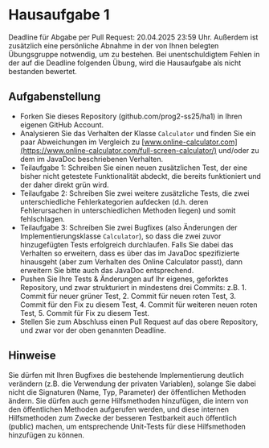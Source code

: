 # Hausaufgabe 1

Deadline für Abgabe per Pull Request: 20.04.2025 23:59 Uhr. Außerdem ist zusätzlich eine persönliche Abnahme in der von Ihnen belegten Übungsgruppe notwendig, um zu bestehen. Bei unentschuldigtem Fehlen in der auf die Deadline folgenden Übung, wird die Hausaufgabe als nicht bestanden bewertet. 

## Aufgabenstellung

- Forken Sie dieses Repository (github.com/prog2-ss25/ha1) in Ihren eigenen GitHub Account.
- Analysieren Sie das Verhalten der Klasse `Calculator` und finden Sie ein paar Abweichungen im Vergleich zu [www.online-calculator.com](https://www.online-calculator.com/full-screen-calculator/) und/oder zu dem im JavaDoc beschriebenen Verhalten.
- Teilaufgabe 1: Schreiben Sie einen neuen zusätzlichen Test, der eine bisher nicht getestete Funktionalität abdeckt, die bereits funktioniert und der daher direkt grün wird.
- Teilaufgabe 2: Schreiben Sie zwei weitere zusätzliche Tests, die zwei unterschiedliche Fehlerkategorien aufdecken (d.h. deren Fehlerursachen in unterschiedlichen Methoden liegen) und somit fehlschlagen.
- Teilaufgabe 3: Schreiben Sie zwei Bugfixes (also Änderungen der Implementierungsklasse `Calculator`), so dass die zwei zuvor hinzugefügten Tests erfolgreich durchlaufen. Falls Sie dabei das Verhalten so erweitern, dass es über das im JavaDoc spezifizierte hinausgeht (aber zum Verhalten des Online Calculator passt), dann erweitern Sie bitte auch das JavaDoc entsprechend.
- Pushen Sie Ihre Tests & Änderungen auf Ihr eigenes, geforktes Repository, und zwar strukturiert in mindestens drei Commits: z.B. 1. Commit für neuer grüner Test, 2. Commit für neuen roten Test, 3. Commit für den Fix zu diesem Test, 4. Commit für weiteren neuen roten Test, 5. Commit für Fix zu diesem Test.
- Stellen Sie zum Abschluss einen Pull Request auf das obere Repository, und zwar vor der oben genannten Deadline.

## Hinweise

Sie dürfen mit Ihren Bugfixes die bestehende Implementierung deutlich verändern (z.B. die Verwendung der privaten Variablen), solange Sie dabei nicht die Signaturen (Name, Typ, Parameter) der öffentlichen Methoden ändern.
Sie dürfen auch gerne Hilfsmethoden hinzufügen, die intern von den öffentlichen Methoden aufgerufen werden, und diese internen Hilfsmethoden zum Zwecke der besseren Testbarkeit auch öffentlich (public) machen, um entsprechende Unit-Tests für diese Hilfsmethoden hinzufügen zu können.

